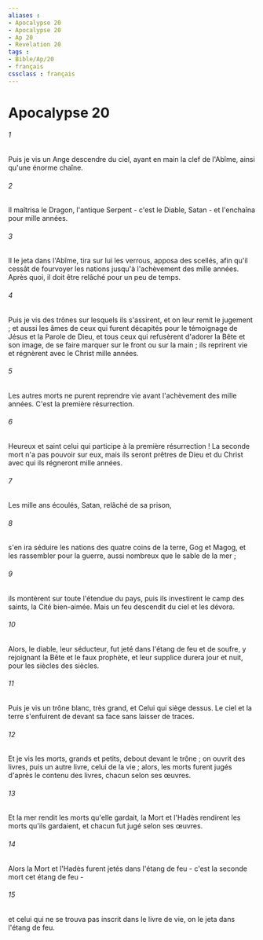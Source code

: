 ```yaml
---
aliases : 
- Apocalypse 20
- Apocalypse 20
- Ap 20
- Revelation 20
tags : 
- Bible/Ap/20
- français
cssclass : français
---
```


# Apocalypse 20

###### 1
Puis je vis un Ange descendre du ciel, ayant en main la clef de l'Abîme, ainsi qu'une énorme chaîne. 
###### 2
Il maîtrisa le Dragon, l'antique Serpent - c'est le Diable, Satan - et l'enchaîna pour mille années. 
###### 3
Il le jeta dans l'Abîme, tira sur lui les verrous, apposa des scellés, afin qu'il cessât de fourvoyer les nations jusqu'à l'achèvement des mille années. Après quoi, il doit être relâché pour un peu de temps. 
###### 4
Puis je vis des trônes sur lesquels ils s'assirent, et on leur remit le jugement ; et aussi les âmes de ceux qui furent décapités pour le témoignage de Jésus et la Parole de Dieu, et tous ceux qui refusèrent d'adorer la Bête et son image, de se faire marquer sur le front ou sur la main ; ils reprirent vie et régnèrent avec le Christ mille années. 
###### 5
Les autres morts ne purent reprendre vie avant l'achèvement des mille années. C'est la première résurrection. 
###### 6
Heureux et saint celui qui participe à la première résurrection ! La seconde mort n'a pas pouvoir sur eux, mais ils seront prêtres de Dieu et du Christ avec qui ils régneront mille années. 
###### 7
Les mille ans écoulés, Satan, relâché de sa prison, 
###### 8
s'en ira séduire les nations des quatre coins de la terre, Gog et Magog, et les rassembler pour la guerre, aussi nombreux que le sable de la mer ; 
###### 9
ils montèrent sur toute l'étendue du pays, puis ils investirent le camp des saints, la Cité bien-aimée. Mais un feu descendit du ciel et les dévora. 
###### 10
Alors, le diable, leur séducteur, fut jeté dans l'étang de feu et de soufre, y rejoignant la Bête et le faux prophète, et leur supplice durera jour et nuit, pour les siècles des siècles. 
###### 11
Puis je vis un trône blanc, très grand, et Celui qui siège dessus. Le ciel et la terre s'enfuirent de devant sa face sans laisser de traces. 
###### 12
Et je vis les morts, grands et petits, debout devant le trône ; on ouvrit des livres, puis un autre livre, celui de la vie ; alors, les morts furent jugés d'après le contenu des livres, chacun selon ses œuvres. 
###### 13
Et la mer rendit les morts qu'elle gardait, la Mort et l'Hadès rendirent les morts qu'ils gardaient, et chacun fut jugé selon ses œuvres. 
###### 14
Alors la Mort et l'Hadès furent jetés dans l'étang de feu - c'est la seconde mort cet étang de feu - 
###### 15
et celui qui ne se trouva pas inscrit dans le livre de vie, on le jeta dans l'étang de feu. 
